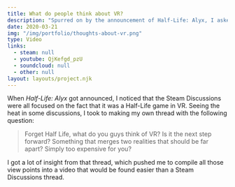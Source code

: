```yaml
---
title: What do people think about VR?
description: "Spurred on by the announcement of Half-Life: Alyx, I asked what the current thoughts on VR were at the time."
date: 2020-03-21
img: "/img/portfolio/thoughts-about-vr.png"
type: Video
links:
  - steam: null
  - youtube: QjKefgd_pzU
  - soundcloud: null
  - other: null
layout: layouts/project.njk
---
```

When *Half-Life: Alyx* got announced, I noticed that the Steam Discussions were all focused on the fact that it was a Half-Life game in VR. Seeing the heat in some discussions, I took to making my own thread with the following question:

> Forget Half Life, what do you guys think of VR? Is it the next step forward? Something that merges two realities that should be far apart? Simply too expensive for you? 

I got a lot of insight from that thread, which pushed me to compile all those view points into a video that would be found easier than a Steam Discussions thread. 